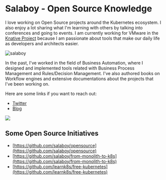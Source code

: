# Salaboy - Open Source Knowledge

I love working on Open Source projects around the Kubernetes ecosystem. I also enjoy a lot sharing what I'm learning with others by talking into conferences and going to events. I am currently working for VMware in the [Knative Project](http://knative.dev) because I am passionate about tools that make our daily life as developers and architects easier. 

![salaboy](https://salaboy.files.wordpress.com/2014/12/img_0008.png)

In the past, I've worked in the field of Business Automation, where I designed and implemented tools related with Business Process Management and Rules/Decision Management. I've also authored books on Workflow engines and extensive documentations about the projects that I've been working on. 

Here are some links if you want to reach out: 
- [Twitter](http://twitter.com/salaboy)
- [Blog](http://salaboy.com)

![](https://github-readme-stats.vercel.app/api?username=salaboy&theme=dark)

## Some Open Source Initiatives

- [https://github.com/salaboy/opensource](https://github.com/salaboy/opensource)
- [https://github.com/salaboy/from-monolith-to-k8s](https://github.com/salaboy/from-monolith-to-k8s)
- [https://github.com/learnk8s/free-kubernetes](https://github.com/learnk8s/free-kubernetes)
